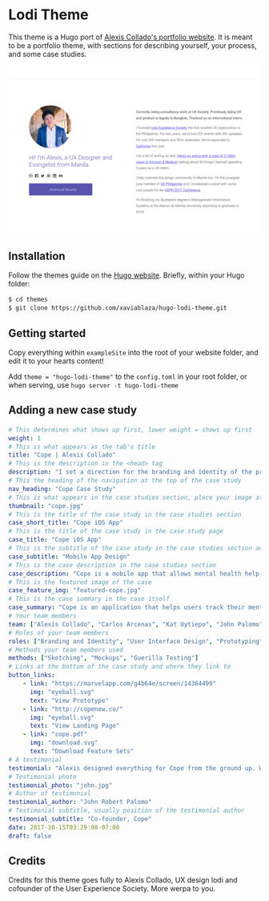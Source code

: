 # Lodi Theme

This theme is a Hugo port of [Alexis Collado's portfolio website](http://www.alexiscollado.com). It is meant to be a portfolio theme, with sections for describing yourself, your 
process, and some case studies.

![](images/screenshot.png)

## Installation

Follow the themes guide on the [Hugo website](https://gohugo.io/themes/installing-and-using-themes/). Briefly, within your Hugo folder:

```sh
$ cd themes
$ git clone https://github.com/xaviablaza/hugo-lodi-theme.git
```

## Getting started

Copy everything within `exampleSite` into the root of your website folder, and edit it to your hearts content!

Add `theme = "hugo-lodi-theme"` to the  `config.toml` in your root folder, or when serving, use `hugo server -t hugo-lodi-theme`

## Adding a new case study

```yaml
# This determines what shows up first, lower weight = shows up first
weight: 1
# This is what appears as the tab's title
title: "Cope | Alexis Collado"
# This is the description in the <head> tag
description: "I set a direction for the branding and identity of the product and crafted a functioning prototype ready for usability testing and development."
# This the heading of the navigation at the top of the case study
nav_heading: "Cope Case Study"
# This is what appears in the case studies section, place your image at the root of the static folder
thumbnail: "cope.jpg"
# This is the title of the case study in the case studies section
case_short_title: "Cope iOS App"
# This is the title of the case study in the case study page
case_title: "Cope iOS App"
# This is the subtitle of the case study in the case studies section and the case study page
case_subtitle: "Mobile App Design"
# This is the case description in the case studies section
case_description: "Cope is a mobile app that allows mental health help seekers track their symptoms and medication. I helped them create a minimum viable product for testing."
# This is the featured image of the case
case_feature_img: "featured-cope.jpg"
# This is the case summary in the case itself
case_summary: "Cope is an application that helps users track their mental health. Progress is measured through the use of a check-in system, calendar, medicine tracker and a summary dashboard. I created a minimum viable product for this application."
# Your team members
team: ["Alexis Collado", "Carlos Arcenas", "Kat Uytiepo", "John Palomo"]
# Roles of your team members
roles: ["Branding and Identity", "User Interface Design", "Prototyping", "User Research"]
# Methods your team members used
methods: ["Sketching", "Mockups", "Guerilla Testing"]
# Links at the bottom of the case study and where they link to
button_links:
    - link: "https://marvelapp.com/g4b64e/screen/14364499"
      img: "eyeball.svg"
      text: "View Prototype"
    - link: "http://copenow.co/"
      img: "eyeball.svg"
      text: "View Landing Page"
    - link: "cope.pdf"
      img: "download.svg"
      text: "Download Feature Sets"
# A testimonial
testimonial: "Alexis designed everything for Cope from the ground up. What I really like about him is his true understanding and grasp of what makes a great UI great. He knows that the user experience needs a lot of refining from customers and he isn't shy to take feedback even if it's critical. Alexis is one of those rare people who just gets it."
# Testimonial photo
testimonial_photo: "john.jpg"
# Author of testimonial
testimonial_author: "John Robert Palomo"
# Testimonial subtitle, usually position of the testimonial author
testimonial_subtitle: "Co-founder, Cope"
date: 2017-10-15T03:29:08-07:00
draft: false
```

## Credits

Credits for this theme goes fully to Alexis Collado, UX design lodi and cofounder of the User Experience Society. More werpa to you.
